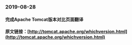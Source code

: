 ### 2019-08-28

#### 完成Apache Tomcat版本对比页面翻译 
#### 原文链接：[http://tomcat.apache.org/whichversion.html](http://tomcat.apache.org/whichversion.html)